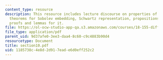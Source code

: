 ```yaml
---
content_type: resource
description: This resource includes lecture discourse on properties of Sobolev spaces,
  theorems for Sobolev embedding, Schwartz representation, propositions, corollaries,
  proofs and lemmas for it.
file: https://ol-ocw-studio-app-qa.s3.amazonaws.com/courses/18-155-differential-analysis-fall-2004/1185738c4e8d2d917eade6d0eff252c2_section10.pdf
file_type: application/pdf
parent_uid: 9d37afe0-3ee3-daa4-8c60-c9c4883b90d4
resourcetype: Document
title: section10.pdf
uid: 1185738c-4e8d-2d91-7ead-e6d0eff252c2
---
```

